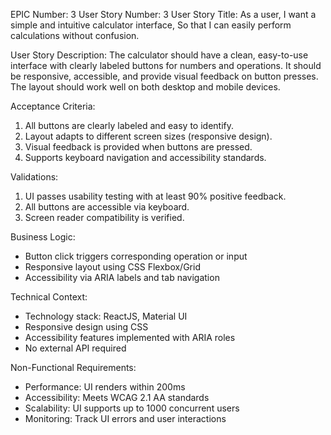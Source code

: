 EPIC Number: 3
User Story Number: 3
User Story Title: As a user, I want a simple and intuitive calculator interface, So that I can easily perform calculations without confusion.

User Story Description: The calculator should have a clean, easy-to-use interface with clearly labeled buttons for numbers and operations. It should be responsive, accessible, and provide visual feedback on button presses. The layout should work well on both desktop and mobile devices.

Acceptance Criteria:
1. All buttons are clearly labeled and easy to identify.
2. Layout adapts to different screen sizes (responsive design).
3. Visual feedback is provided when buttons are pressed.
4. Supports keyboard navigation and accessibility standards.

Validations:
1. UI passes usability testing with at least 90% positive feedback.
2. All buttons are accessible via keyboard.
3. Screen reader compatibility is verified.

Business Logic:
- Button click triggers corresponding operation or input
- Responsive layout using CSS Flexbox/Grid
- Accessibility via ARIA labels and tab navigation

Technical Context:
- Technology stack: ReactJS, Material UI
- Responsive design using CSS
- Accessibility features implemented with ARIA roles
- No external API required

Non-Functional Requirements:
- Performance: UI renders within 200ms
- Accessibility: Meets WCAG 2.1 AA standards
- Scalability: UI supports up to 1000 concurrent users
- Monitoring: Track UI errors and user interactions

